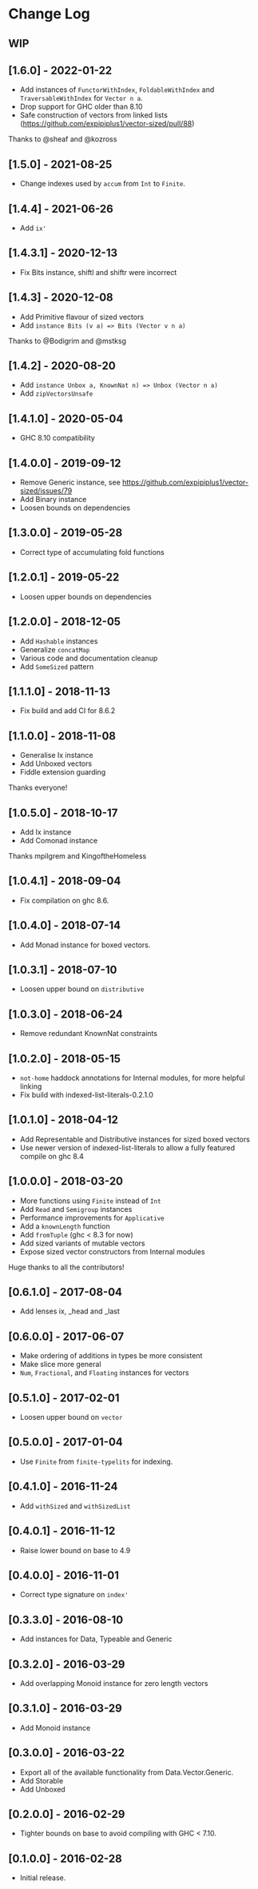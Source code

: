 # Change Log

## WIP

## [1.6.0] - 2022-01-22

- Add instances of `FunctorWithIndex`, `FoldableWithIndex` and
  `TraversableWithIndex` for `Vector n a`.
- Drop support for GHC older than 8.10
- Safe construction of vectors from linked lists (https://github.com/expipiplus1/vector-sized/pull/88)

Thanks to @sheaf and @kozross

## [1.5.0] - 2021-08-25

- Change indexes used by `accum` from `Int` to `Finite`.

## [1.4.4] - 2021-06-26

- Add `ix'`

## [1.4.3.1] - 2020-12-13

- Fix Bits instance, shiftl and shiftr were incorrect

## [1.4.3] - 2020-12-08

- Add Primitive flavour of sized vectors
- Add `instance Bits (v a) => Bits (Vector v n a)`

Thanks to @Bodigrim and @mstksg

## [1.4.2] - 2020-08-20

- Add `instance Unbox a, KnownNat n) => Unbox (Vector n a)`
- Add `zipVectorsUnsafe`

## [1.4.1.0] - 2020-05-04

- GHC 8.10 compatibility

## [1.4.0.0] - 2019-09-12

- Remove Generic instance, see
  https://github.com/expipiplus1/vector-sized/issues/79
- Add Binary instance
- Loosen bounds on dependencies

## [1.3.0.0] - 2019-05-28

- Correct type of accumulating fold functions

## [1.2.0.1] - 2019-05-22

- Loosen upper bounds on dependencies

## [1.2.0.0] - 2018-12-05

- Add ``Hashable`` instances
- Generalize ``concatMap``
- Various code and documentation cleanup
- Add ``SomeSized`` pattern

## [1.1.1.0] - 2018-11-13

- Fix build and add CI for 8.6.2

## [1.1.0.0] - 2018-11-08

- Generalise Ix instance
- Add Unboxed vectors
- Fiddle extension guarding

Thanks everyone!

## [1.0.5.0] - 2018-10-17

- Add Ix instance
- Add Comonad instance

Thanks mpilgrem and KingoftheHomeless

## [1.0.4.1] - 2018-09-04

- Fix compilation on ghc 8.6.

## [1.0.4.0] - 2018-07-14

- Add Monad instance for boxed vectors.

## [1.0.3.1] - 2018-07-10

- Loosen upper bound on `distributive`

## [1.0.3.0] - 2018-06-24

- Remove redundant KnownNat constraints

## [1.0.2.0] - 2018-05-15

- `not-home` haddock annotations for Internal modules, for more helpful linking
- Fix build with indexed-list-literals-0.2.1.0

## [1.0.1.0] - 2018-04-12

- Add Representable and Distributive instances for sized boxed vectors
- Use newer version of indexed-list-literals to allow a fully featured compile on ghc 8.4

## [1.0.0.0] - 2018-03-20

- More functions using `Finite` instead of `Int`
- Add `Read` and `Semigroup` instances
- Performance improvements for `Applicative`
- Add a `knownLength` function
- Add `fromTuple` (ghc < 8.3 for now)
- Add sized variants of mutable vectors 
- Expose sized vector constructors from Internal modules

Huge thanks to all the contributors!

## [0.6.1.0] - 2017-08-04
- Add lenses ix, _head and _last

## [0.6.0.0] - 2017-06-07
- Make ordering of additions in types be more consistent
- Make slice more general
- `Num`, `Fractional`, and `Floating` instances for vectors

## [0.5.1.0] - 2017-02-01
- Loosen upper bound on `vector`

## [0.5.0.0] - 2017-01-04
- Use `Finite` from `finite-typelits` for indexing.

## [0.4.1.0] - 2016-11-24
- Add `withSized` and `withSizedList`

## [0.4.0.1] - 2016-11-12
- Raise lower bound on base to 4.9

## [0.4.0.0] - 2016-11-01
- Correct type signature on `index'`

## [0.3.3.0] - 2016-08-10
- Add instances for Data, Typeable and Generic

## [0.3.2.0] - 2016-03-29
- Add overlapping Monoid instance for zero length vectors

## [0.3.1.0] - 2016-03-29
- Add Monoid instance

## [0.3.0.0] - 2016-03-22
- Export all of the available functionality from Data.Vector.Generic.
- Add Storable
- Add Unboxed

## [0.2.0.0] - 2016-02-29
- Tighter bounds on base to avoid compiling with GHC < 7.10.

## [0.1.0.0] - 2016-02-28
- Initial release.
